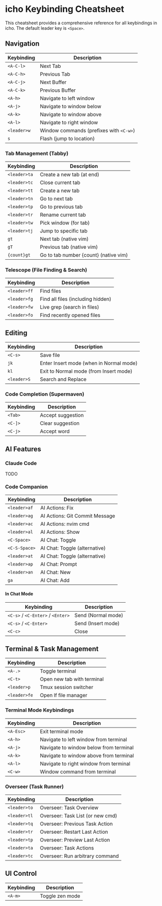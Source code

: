 # icho Keybinding Cheatsheet

This cheatsheet provides a comprehensive reference for all keybindings in icho. The default leader key is `<Space>`.

## Navigation

| Keybinding | Description |
|------------|-------------|
| `<A-C-l>` | Next Tab |
| `<A-C-h>` | Previous Tab |
| `<A-C-j>` | Next Buffer |
| `<A-C-k>` | Previous Buffer |
| `<A-h>` | Navigate to left window |
| `<A-j>` | Navigate to window below |
| `<A-k>` | Navigate to window above |
| `<A-l>` | Navigate to right window |
| `<leader>w` | Window commands (prefixes with `<C-w>`) |
| `s` | Flash (jump to location) |

### Tab Management (Tabby)

| Keybinding | Description |
|------------|-------------|
| `<leader>ta` | Create a new tab (at end) |
| `<leader>tc` | Close current tab |
| `<leader>tt` | Create a new tab |
| `<leader>tn` | Go to next tab |
| `<leader>tp` | Go to previous tab |
| `<leader>tr` | Rename current tab |
| `<leader>tw` | Pick window (for tab) |
| `<leader>tj` | Jump to specific tab |
| `gt` | Next tab (native vim) |
| `gT` | Previous tab (native vim) |
| `{count}gt` | Go to tab number {count} (native vim) |

### Telescope (File Finding & Search)

| Keybinding | Description |
|------------|-------------|
| `<leader>ff` | Find files |
| `<leader>fg` | Find all files (including hidden) |
| `<leader>fw` | Live grep (search in files) |
| `<leader>fo` | Find recently opened files |

## Editing

| Keybinding | Description |
|------------|-------------|
| `<C-s>` | Save file |
| `jk` | Enter Insert mode (when in Normal mode) |
| `kl` | Exit to Normal mode (from Insert mode) |
| `<leader>S` | Search and Replace |

### Code Completion (Supermaven)

| Keybinding | Description |
|------------|-------------|
| `<Tab>` | Accept suggestion |
| `<C-]>` | Clear suggestion |
| `<C-j>` | Accept word |

## AI Features

### Claude Code

TODO

### Code Companion

| Keybinding | Description |
|------------|-------------|
| `<leader>af` | AI Actions: Fix |
| `<leader>ag` | AI Actions: Git Commit Message |
| `<leader>ac` | AI Actions: nvim cmd |
| `<leader>al` | AI Actions: Show |
| `<C-Space>` | AI Chat: Toggle |
| `<C-S-Space>` | AI Chat: Toggle (alternative) |
| `<leader>at` | AI Chat: Toggle (alternative) |
| `<leader>ap` | AI Chat: Prompt |
| `<leader>an` | AI Chat: New |
| `ga` | AI Chat: Add |

#### In Chat Mode

| Keybinding | Description |
|------------|-------------|
| `<C-s>` / `<C-Enter>` / `<Enter>` | Send (Normal mode) |
| `<C-s>` / `<C-Enter>` | Send (Insert mode) |
| `<C-c>` | Close |

## Terminal & Task Management

| Keybinding | Description |
|------------|-------------|
| `<A-.>` | Toggle terminal |
| `<C-t>` | Open new tab with terminal |
| `<leader>p` | Tmux session switcher |
| `<leader>fe` | Open lf file manager |

### Terminal Mode Keybindings

| Keybinding | Description |
|------------|-------------|
| `<A-Esc>` | Exit terminal mode |
| `<A-h>` | Navigate to left window from terminal |
| `<A-j>` | Navigate to window below from terminal |
| `<A-k>` | Navigate to window above from terminal |
| `<A-l>` | Navigate to right window from terminal |
| `<C-w>` | Window command from terminal |

### Overseer (Task Runner)

| Keybinding | Description |
|------------|-------------|
| `<leader>to` | Overseer: Task Overview |
| `<leader>tl` | Overseer: Task List (or new cmd) |
| `<leader>tq` | Overseer: Previous Task Action |
| `<leader>tr` | Overseer: Restart Last Action |
| `<leader>tp` | Overseer: Preview Last Action |
| `<leader>ta` | Overseer: Task Actions |
| `<leader>tc` | Overseer: Run arbitrary command |

## UI Control

| Keybinding | Description |
|------------|-------------|
| `<A-m>` | Toggle zen mode |
